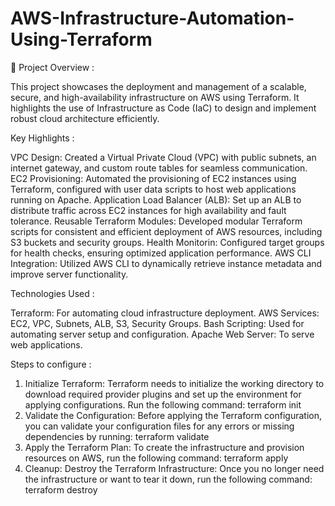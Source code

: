 # AWS-Infrastructure-Automation-Using-Terraform

🚀 Project Overview :

This project showcases the deployment and management of a scalable, secure, and high-availability infrastructure on AWS using Terraform. It highlights the use of Infrastructure as Code (IaC) to design and implement robust cloud architecture efficiently.

Key Highlights :

VPC Design: Created a Virtual Private Cloud (VPC) with public subnets, an internet gateway, and custom route tables for seamless communication.
EC2 Provisioning: Automated the provisioning of EC2 instances using Terraform, configured with user data scripts to host web applications running on Apache.
Application Load Balancer (ALB): Set up an ALB to distribute traffic across EC2 instances for high availability and fault tolerance.
Reusable Terraform Modules: Developed modular Terraform scripts for consistent and efficient deployment of AWS resources, including S3 buckets and security groups.
Health Monitorin: Configured target groups for health checks, ensuring optimized application performance.
AWS CLI Integration: Utilized AWS CLI to dynamically retrieve instance metadata and improve server functionality.

Technologies Used :

Terraform: For automating cloud infrastructure deployment.
AWS Services: EC2, VPC, Subnets, ALB, S3, Security Groups.
Bash Scripting: Used for automating server setup and configuration.
Apache Web Server: To serve web applications.

Steps to configure :

1. Initialize Terraform: Terraform needs to initialize the working directory to download required provider plugins and set up the environment for applying configurations. Run the following command: terraform init
2. Validate the Configuration: Before applying the Terraform configuration, you can validate your configuration files for any errors or missing dependencies by running:
terraform validate
3. Apply the Terraform Plan: To create the infrastructure and provision resources on AWS, run the following command: terraform apply
4. Cleanup: Destroy the Terraform Infrastructure: Once you no longer need the infrastructure or want to tear it down, run the following command: terraform destroy
